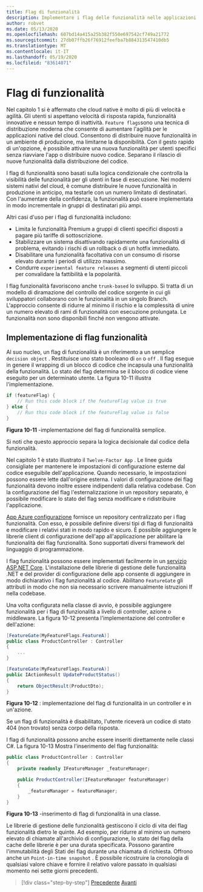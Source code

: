 ```yaml
---
title: Flag di funzionalità
description: Implementare i flag delle funzionalità nelle applicazioni native del cloud sfruttando app Azure config
author: robvet
ms.date: 05/13/2020
ms.openlocfilehash: 607bd14a415a25b382f550e697542cf749a21772
ms.sourcegitcommit: 27db07ffb26f76912feefba7b884313547410db5
ms.translationtype: MT
ms.contentlocale: it-IT
ms.lasthandoff: 05/19/2020
ms.locfileid: "83614071"
---
```

# <a name="feature-flags"></a>Flag di funzionalità

Nel capitolo 1 si è affermato che cloud native è molto di più di velocità e agilità. Gli utenti si aspettano velocità di risposta rapida, funzionalità innovative e nessun tempo di inattività. `Feature flags`sono una tecnica di distribuzione moderna che consente di aumentare l'agilità per le applicazioni native del cloud. Consentono di distribuire nuove funzionalità in un ambiente di produzione, ma limitarne la disponibilità. Con il gesto rapido di un'opzione, è possibile attivare una nuova funzionalità per utenti specifici senza riavviare l'app o distribuire nuovo codice. Separano il rilascio di nuove funzionalità dalla distribuzione del codice.

I flag di funzionalità sono basati sulla logica condizionale che controlla la visibilità delle funzionalità per gli utenti in fase di esecuzione. Nei moderni sistemi nativi del cloud, è comune distribuire le nuove funzionalità in produzione in anticipo, ma testarle con un numero limitato di destinatari. Con l'aumentare della confidenza, la funzionalità può essere implementata in modo incrementale in gruppi di destinatari più ampi.

Altri casi d'uso per i flag di funzionalità includono:

- Limita le funzionalità Premium a gruppi di clienti specifici disposti a pagare più tariffe di sottoscrizione.
- Stabilizzare un sistema disattivando rapidamente una funzionalità di problema, evitando i rischi di un rollback o di un hotfix immediato.
- Disabilitare una funzionalità facoltativa con un consumo di risorse elevato durante i periodi di utilizzo massimo.
- Condurre `experimental feature releases` a segmenti di utenti piccoli per convalidare la fattibilità e la popolarità.

I flag funzionalità favoriscono anche `trunk-based` lo sviluppo. Si tratta di un modello di diramazione del controllo del codice sorgente in cui gli sviluppatori collaborano con le funzionalità in un singolo Branch. L'approccio consente di ridurre al minimo il rischio e la complessità di unire un numero elevato di rami di funzionalità con esecuzione prolungata. Le funzionalità non sono disponibili finché non vengono attivate.

## <a name="implementing-feature-flags"></a>Implementazione di flag funzionalità

Al suo nucleo, un flag di funzionalità è un riferimento a un semplice `decision object` . Restituisce uno stato booleano di `on` o `off` . Il flag esegue in genere il wrapping di un blocco di codice che incapsula una funzionalità della funzionalità. Lo stato del flag determina se il blocco di codice viene eseguito per un determinato utente. La figura 10-11 illustra l'implementazione.

```c#
if (featureFlag) {
    // Run this code block if the featureFlag value is true
} else {
    // Run this code block if the featureFlag value is false
}
```

**Figura 10-11** -implementazione del flag di funzionalità semplice.

Si noti che questo approccio separa la logica decisionale dal codice della funzionalità.

Nel capitolo 1 è stato illustrato il `Twelve-Factor App` . Le linee guida consigliate per mantenere le impostazioni di configurazione esterne dal codice eseguibile dell'applicazione. Quando necessario, le impostazioni possono essere lette dall'origine esterna. I valori di configurazione dei flag funzionalità devono inoltre essere indipendenti dalla relativa codebase. Con la configurazione del flag l'esternalizzazione in un repository separato, è possibile modificare lo stato del flag senza modificare e ridistribuire l'applicazione.

[App Azure configurazione](https://docs.microsoft.com/azure/azure-app-configuration/overview) fornisce un repository centralizzato per i flag funzionalità. Con esso, è possibile definire diversi tipi di flag di funzionalità e modificare i relativi stati in modo rapido e sicuro. È possibile aggiungere le librerie client di configurazione dell'app all'applicazione per abilitare la funzionalità dei flag funzionalità. Sono supportati diversi framework del linguaggio di programmazione.

I flag funzionalità possono essere implementati facilmente in un [servizio ASP.NET Core](https://docs.microsoft.com/azure/azure-app-configuration/use-feature-flags-dotnet-core). L'installazione delle librerie di gestione delle funzionalità .NET e del provider di configurazione delle app consente di aggiungere in modo dichiarativo i flag funzionalità al codice. Abilitano `FeatureGate` gli attributi in modo che non sia necessario scrivere manualmente istruzioni If nella codebase.

Una volta configurata nella classe di avvio, è possibile aggiungere funzionalità per i flag di funzionalità a livello di controller, azione o middleware. La figura 10-12 presenta l'implementazione del controller e dell'azione:

```c#
[FeatureGate(MyFeatureFlags.FeatureA)]
public class ProductController : Controller
{
    ...
}
```

```c#
[FeatureGate(MyFeatureFlags.FeatureA)]
public IActionResult UpdateProductStatus()
{
    return ObjectResult(ProductDto);
}
```

**Figura 10-12** : implementazione del flag di funzionalità in un controller e in un'azione.

Se un flag di funzionalità è disabilitato, l'utente riceverà un codice di stato 404 (non trovato) senza corpo della risposta.

I flag di funzionalità possono anche essere inseriti direttamente nelle classi C#. La figura 10-13 Mostra l'inserimento del flag funzionalità:

```c#
public class ProductController : Controller
{
    private readonly IFeatureManager _featureManager;

    public ProductController(IFeatureManager featureManager)
    {
        _featureManager = featureManager;
    }
}
```

**Figura 10-13** -inserimento di flag di funzionalità in una classe.

Le librerie di gestione delle funzionalità gestiscono il ciclo di vita dei flag funzionalità dietro le quinte. Ad esempio, per ridurre al minimo un numero elevato di chiamate all'archivio di configurazione, lo stato del flag della cache delle librerie è per una durata specificata. Possono garantire l'immutabilità degli Stati dei flag durante una chiamata di richiesta. Offrono anche un `Point-in-time snapshot` . È possibile ricostruire la cronologia di qualsiasi valore chiave e fornire il relativo valore passato in qualsiasi momento nei sette giorni precedenti.

>[!div class="step-by-step"]
>[Precedente](devops.md) 
> [Avanti](infrastructure-as-code.md)
